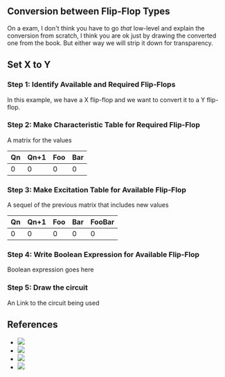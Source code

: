 ## Conversion between Flip-Flop Types

On a exam, I don't think you have to go *that* low-level and explain the conversion from scratch, I think you are ok just by drawing the converted one from the book. But either way we will strip it down for transparency.

## Set X to Y

### Step 1: Identify Available and Required Flip-Flops
In this example, we have a X flip-flop and
we want to convert it to a Y flip-flop.

### Step 2: Make Characteristic Table for Required Flip-Flop

A matrix for the values

|Qn|Qn+1| Foo | Bar |
|---|---|---|--------|
|0| 0 | 0 |   0    |

### Step 3: Make Excitation Table for Available Flip-Flop

A sequel of the previous matrix that includes new values  

|Qn|Qn+1| Foo | Bar | FooBar|
|---|---|---|--------| ---|
|0| 0 | 0 |   0    | 0 |

### Step 4: Write Boolean Expression for Available Flip-Flop

Boolean expression goes here

### Step 5: Draw the circuit

An Link to the circuit being used





## References

* ![](https://www.youtube.com/watch?v=ApJ972OYyXQ&list=PLBlnK6fEyqRjMH3mWf6kwqiTbT798eAOm&index=161)
* ![](https://www.youtube.com/watch?v=JGl7dV1UgMI&list=PLBlnK6fEyqRjMH3mWf6kwqiTbT798eAOm&index=161)
* ![](https://youtu.be/NytpDrESCV8)
* ![](https://youtu.be/B9eUdgCKEkg)